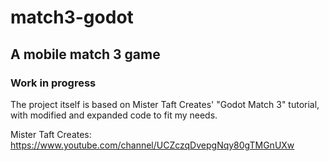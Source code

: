 # match3-godot

## A mobile match 3 game

### Work in progress

The project itself is based on Mister Taft Creates' "Godot Match 3" tutorial, with modified and expanded code to fit my needs.


Mister Taft Creates: https://www.youtube.com/channel/UCZczqDvepgNqy80gTMGnUXw
